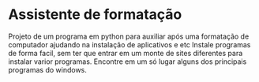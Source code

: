 # Assistente de formatação
 Projeto de um programa em python para auxiliar após uma formatação de computador ajudando na instalação de aplicativos e etc
 Instale programas de forma facil, sem ter que entrar em um monte de sites diferentes para instalar varior programas.
 Encontre em um só lugar alguns dos principais programas do windows.
